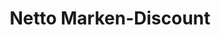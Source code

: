 ---
title: "Netto Marken-Discount"
url: /herne/netto-marken-discount-von-der-heydt-strasse/
shop: Supermarkt
---